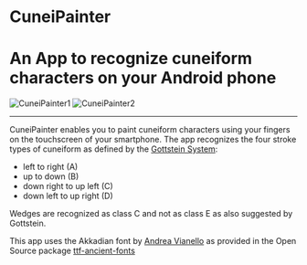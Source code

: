 # CuneiPainter 
# An App to recognize cuneiform characters on your Android phone
![CuneiPainter1](https://github.com/situx/CuneiPainter/blob/master/doc/cp1small.png "CuneiPainter1")  ![CuneiPainter2](https://github.com/situx/CuneiPainter/blob/master/doc/cp2small.png "CuneiPainter2")

***

CuneiPainter enables you to paint cuneiform characters using your fingers on the touchscreen of your smartphone.
The app recognizes the four stroke types of cuneiform as defined by the [Gottstein System](http://cdli.mpiwg-berlin.mpg.de/pubs/cdln/php/single.php?id=000070):
* left to right (A)
* up to down (B)
* down right to up left (C)
* down left to up right (D)

Wedges are recognized as class C and not as class E as also suggested by Gottstein.

This app uses the Akkadian font by [Andrea Vianello](www.bronzeage.org.uk/ancient-fonts.aspx) as provided in the Open Source package [ttf-ancient-fonts](https://packages.debian.org/sid/ttf-ancient-fonts) 
